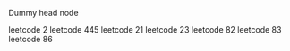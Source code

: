 Dummy head node

leetcode 2
leetcode 445
leetcode 21
leetcode 23
leetcode 82
leetcode 83
leetcode 86